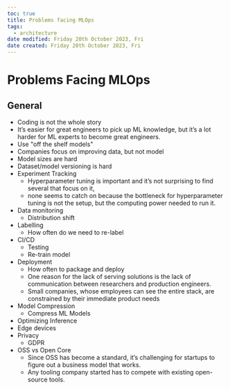 ```yaml
---
toc: true
title: Problems facing MLOps
tags:
  - architecture
date modified: Friday 20th October 2023, Fri
date created: Friday 20th October 2023, Fri
---
```


# Problems Facing MLOps


## General
- Coding is not the whole story
- It’s easier for great engineers to pick up ML knowledge, but it’s a lot harder for ML experts to become great engineers.
- Use "off the shelf models"
- Companies focus on improving data, but not model
- Model sizes are hard
- Dataset/model versioning is hard
- Experiment Tracking
	- Hyperparameter tuning is important and it’s not surprising to find several that focus on it, 
	- none seems to catch on because the bottleneck for hyperparameter tuning is not the setup, but the computing power needed to run it.
- Data monitoring
	- Distribution shift
- Labelling
	- How often do we need to re-label
- CI/CD
	- Testing
	- Re-train model
- Deployment
	- How often to package and deploy
	- One reason for the lack of serving solutions is the lack of communication between researchers and production engineers.
	- Small companies, whose employees can see the entire stack, are constrained by their immediate product needs
- Model Compression
	- Compress ML Models
- Optimizing Inference
- Edge devices
- Privacy
	- GDPR
- OSS vs Open Core
	- Since OSS has become a standard, it’s challenging for startups to figure out a business model that works.
	- Any tooling company started has to compete with existing open-source tools.
